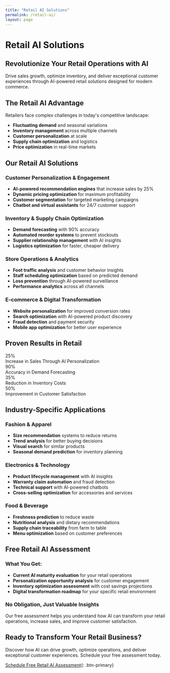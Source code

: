 ```yaml
---
title: "Retail AI Solutions"
permalink: /retail-ai/
layout: page
---
```


# Retail AI Solutions

## Revolutionize Your Retail Operations with AI

Drive sales growth, optimize inventory, and deliver exceptional customer experiences through AI-powered retail solutions designed for modern commerce.

## The Retail AI Advantage

Retailers face complex challenges in today's competitive landscape:
- **Fluctuating demand** and seasonal variations
- **Inventory management** across multiple channels
- **Customer personalization** at scale
- **Supply chain optimization** and logistics
- **Price optimization** in real-time markets

## Our Retail AI Solutions

### **Customer Personalization & Engagement**
- **AI-powered recommendation engines** that increase sales by 25%
- **Dynamic pricing optimization** for maximum profitability
- **Customer segmentation** for targeted marketing campaigns
- **Chatbot and virtual assistants** for 24/7 customer support

### **Inventory & Supply Chain Optimization**
- **Demand forecasting** with 90% accuracy
- **Automated reorder systems** to prevent stockouts
- **Supplier relationship management** with AI insights
- **Logistics optimization** for faster, cheaper delivery

### **Store Operations & Analytics**
- **Foot traffic analysis** and customer behavior insights
- **Staff scheduling optimization** based on predicted demand
- **Loss prevention** through AI-powered surveillance
- **Performance analytics** across all channels

### **E-commerce & Digital Transformation**
- **Website personalization** for improved conversion rates
- **Search optimization** with AI-powered product discovery
- **Fraud detection** and payment security
- **Mobile app optimization** for better user experience

## Proven Results in Retail

<div class="results-grid">
    <div class="result-card">
        <div class="result-number">25%</div>
        <div class="result-text">Increase in Sales Through AI Personalization</div>
    </div>
    <div class="result-card">
        <div class="result-number">90%</div>
        <div class="result-text">Accuracy in Demand Forecasting</div>
    </div>
    <div class="result-card">
        <div class="result-number">35%</div>
        <div class="result-text">Reduction in Inventory Costs</div>
    </div>
    <div class="result-card">
        <div class="result-number">50%</div>
        <div class="result-text">Improvement in Customer Satisfaction</div>
    </div>
</div>

## Industry-Specific Applications

### **Fashion & Apparel**
- **Size recommendation** systems to reduce returns
- **Trend analysis** for better buying decisions
- **Visual search** for similar products
- **Seasonal demand prediction** for inventory planning

### **Electronics & Technology**
- **Product lifecycle management** with AI insights
- **Warranty claim automation** and fraud detection
- **Technical support** with AI-powered chatbots
- **Cross-selling optimization** for accessories and services

### **Food & Beverage**
- **Freshness prediction** to reduce waste
- **Nutritional analysis** and dietary recommendations
- **Supply chain traceability** from farm to table
- **Menu optimization** based on customer preferences

## Free Retail AI Assessment

### **What You Get:**
- **Current AI maturity evaluation** for your retail operations
- **Personalization opportunity analysis** for customer engagement
- **Inventory optimization assessment** with cost savings projections
- **Digital transformation roadmap** for your specific retail environment

### **No Obligation, Just Valuable Insights**
Our free assessment helps you understand how AI can transform your retail operations, increase sales, and improve customer satisfaction.

## Ready to Transform Your Retail Business?

Discover how AI can drive growth, optimize operations, and deliver exceptional customer experiences. Schedule your free assessment today.

[Schedule Free Retail AI Assessment](#contact){: .btn-primary}
